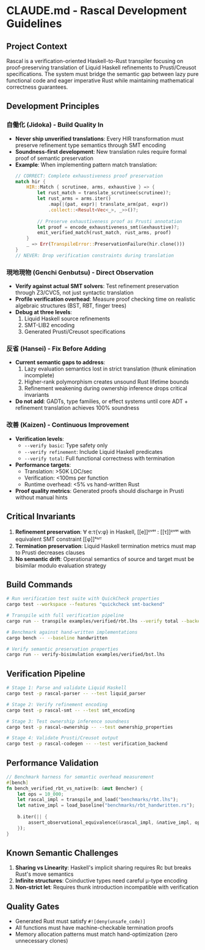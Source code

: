 # CLAUDE.md - Rascal Development Guidelines

## Project Context
Rascal is a verification-oriented Haskell-to-Rust transpiler focusing on proof-preserving translation of Liquid Haskell refinements to Prusti/Creusot specifications. The system must bridge the semantic gap between lazy pure functional code and eager imperative Rust while maintaining mathematical correctness guarantees.

## Development Principles

### 自働化 (Jidoka) - Build Quality In
- **Never ship unverified translations**: Every HIR transformation must preserve refinement type semantics through SMT encoding
- **Soundness-first development**: New translation rules require formal proof of semantic preservation
- **Example**: When implementing pattern match translation:
  ```rust
  // CORRECT: Complete exhaustiveness proof preservation
  match hir {
      HIR::Match { scrutinee, arms, exhaustive } => {
          let rust_match = translate_scrutinee(scrutinee)?;
          let rust_arms = arms.iter()
              .map(|(pat, expr)| translate_arm(pat, expr))
              .collect::<Result<Vec<_>, _>>()?;
          
          // Preserve exhaustiveness proof as Prusti annotation
          let proof = encode_exhaustiveness_smt(&exhaustive)?;
          emit_verified_match(rust_match, rust_arms, proof)
      }
      _ => Err(TranspileError::PreservationFailure(hir.clone()))
  }
  // NEVER: Drop verification constraints during translation
  ```

### 現地現物 (Genchi Genbutsu) - Direct Observation
- **Verify against actual SMT solvers**: Test refinement preservation through Z3/CVC5, not just syntactic translation
- **Profile verification overhead**: Measure proof checking time on realistic algebraic structures (BST, RBT, finger trees)
- **Debug at three levels**:
    1. Liquid Haskell source refinements
    2. SMT-LIB2 encoding
    3. Generated Prusti/Creusot specifications

### 反省 (Hansei) - Fix Before Adding
- **Current semantic gaps to address**:
    1. Lazy evaluation semantics lost in strict translation (thunk elimination incomplete)
    2. Higher-rank polymorphism creates unsound Rust lifetime bounds
    3. Refinement weakening during ownership inference drops critical invariants
- **Do not add**: GADTs, type families, or effect systems until core ADT + refinement translation achieves 100% soundness

### 改善 (Kaizen) - Continuous Improvement
- **Verification levels**:
    - `--verify basic`: Type safety only
    - `--verify refinement`: Include Liquid Haskell predicates
    - `--verify total`: Full functional correctness with termination
- **Performance targets**:
    - Translation: >50K LOC/sec
    - Verification: <100ms per function
    - Runtime overhead: <5% vs hand-written Rust
- **Proof quality metrics**: Generated proofs should discharge in Prusti without manual hints

## Critical Invariants
1. **Refinement preservation**: ∀ e:τ{ν:φ} in Haskell, [[e]]ᴿᵘˢᵗ : [[τ]]ᴿᵘˢᵗ with equivalent SMT constraint [[φ]]ˢᴹᵀ
2. **Termination preservation**: Liquid Haskell termination metrics must map to Prusti decreases clauses
3. **No semantic drift**: Operational semantics of source and target must be bisimilar modulo evaluation strategy

## Build Commands
```bash
# Run verification test suite with QuickCheck properties
cargo test --workspace --features "quickcheck smt-backend"

# Transpile with full verification pipeline
cargo run -- transpile examples/verified/rbt.lhs --verify total --backend prusti

# Benchmark against hand-written implementations
cargo bench -- --baseline handwritten

# Verify semantic preservation properties
cargo run -- verify-bisimulation examples/verified/bst.lhs
```

## Verification Pipeline
```bash
# Stage 1: Parse and validate Liquid Haskell
cargo test -p rascal-parser -- --test liquid_parser

# Stage 2: Verify refinement encoding
cargo test -p rascal-smt -- --test smt_encoding

# Stage 3: Test ownership inference soundness  
cargo test -p rascal-ownership -- --test ownership_properties

# Stage 4: Validate Prusti/Creusot output
cargo test -p rascal-codegen -- --test verification_backend
```

## Performance Validation
```rust
// Benchmark harness for semantic overhead measurement
#[bench]
fn bench_verified_rbt_vs_native(b: &mut Bencher) {
    let ops = 10_000;
    let rascal_impl = transpile_and_load("benchmarks/rbt.lhs");
    let native_impl = load_baseline("benchmarks/rbt_handwritten.rs");
    
    b.iter(|| {
        assert_observational_equivalence(&rascal_impl, &native_impl, ops);
    });
}
```

## Known Semantic Challenges
1. **Sharing vs Linearity**: Haskell's implicit sharing requires Rc<T> but breaks Rust's move semantics
2. **Infinite structures**: Coinductive types need careful μ-type encoding
3. **Non-strict let**: Requires thunk introduction incompatible with verification

## Quality Gates
- Generated Rust must satisfy `#![deny(unsafe_code)]`
- All functions must have machine-checkable termination proofs
- Memory allocation patterns must match hand-optimization (zero unnecessary clones)